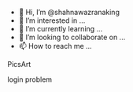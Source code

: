 - 👋 Hi, I’m @shahnawazranaking
- 👀 I’m interested in ...
- 🌱 I’m currently learning ...
- 💞️ I’m looking to collaborate on ...
- 📫 How to reach me ...

<!---
shahnawazranaking/shahnawazranaking is a ✨ special ✨ repository because its `README.md` (this file) appears on your GitHub profile.
You can click the Preview link to take a look at your changes.
---> PicsArt 
login problem 
